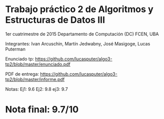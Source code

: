 # Trabajo práctico 2 de Algoritmos y Estructuras de Datos III
1er cuatrimestre de 2015
Departamento de Computación (DC) FCEN, UBA

Integrantes:
Ivan Arcuschin,
Martín Jedwabny,
José Masigoge,
Lucas Puterman

Enunciado tp: https://github.com/lucasputer/algo3-tp2/blob/master/enunciado.pdf

PDF de entrega: https://github.com/lucasputer/algo3-tp2/blob/master/informe.pdf

Notas:
Ej1: 9.6
Ej2: 9.8
ej3: 9.7

# Nota final: 9.7/10
